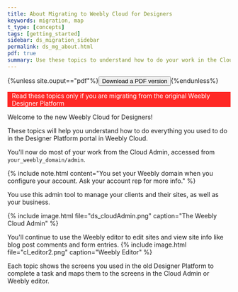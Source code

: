 ```yaml
---
title: About Migrating to Weebly Cloud for Designers
keywords: migration, map
t_type: [concepts]
tags: [getting_started]
sidebar: ds_migration_sidebar 
permalink: ds_mg_about.html
pdf: true
summary: Use these topics to understand how to do your work in the Cloud Admin
---
```

{%unless site.ouput=="pdf"%}<a href="downloads/Migration.pdf"><button type="button" class="btn btn-primary">Download a PDF version</button></a>{%endunless%}
<div style="background-color: #ff2825; padding-left: 10px">
  <p style="color: #ffffff">Read these topics only if you are migrating from the original Weebly Designer Platform</p>
</div>
Welcome to the new Weebly Cloud for Designers!

These topics will help you understand how to do everything you used to do in the Designer Platform portal in Weebly Cloud.

You'll now do most of your work from the Cloud Admin, accessed from `your_weebly_domain/admin`.
  
  {% include note.html content="You set your Weebly domain when you configure your account. Ask your account rep for more info." %}

  You use this admin tool to manage your clients and their sites, as well as your business.

  {% include image.html file="ds_cloudAdmin.png" caption="The Weebly Cloud Admin" %}

  You'll continue to use the Weebly editor to edit sites and view site info like blog post comments and form entries.
  {% include image.html file="cl_editor2.png" caption="Weebly Editor" %}

  Each topic shows the screens you used in the old Designer Platform to complete a task and maps them to the screens in the Cloud Admin or Weebly editor.

